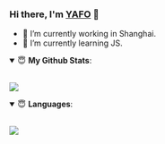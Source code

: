 ### Hi there, I'm [YAFO](GITHUB.COM/YAFO) 👋


- 🔭 I’m currently working in Shanghai.
- 🌱 I’m currently learning JS.

<details open>
 <summary> 😇 <b>My Github Stats</b>: </summary>
<br>
<p align = "left">
  <img src = "https://github-readme-stats.vercel.app/api?username=yafo&show_icons=true&theme=calm&line_height=33&hide_border=true&count_private=true">
 
</p>
</details>
<details open>
 <summary> 😇 <b>Languages</b>: </summary>
 <br>
 <p align = "left">
  <img src = "https://github-readme-stats.vercel.app/api/top-langs/?username=yafo&theme=calm&hide_border=true">
 </p>
</details>



